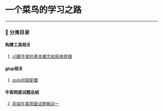 # 一个菜鸟的学习之路
___
### 📘 分类目录
#### 构建工具相关
1. [cli脚手架的基本概念和简单原理](https://github.com/junjun19971111/Blog/issues/1)
#### glup相关
1. [gulp初级配置](https://github.com/junjun19971111/Blog/issues/3)
#### 牛客网面试题总结
2. [前端牛客网面试题搬运一](https://github.com/junjun19971111/Blog/issues/2)
